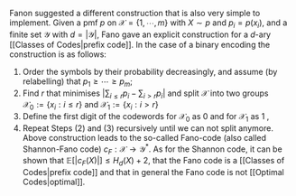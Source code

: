 Fanon suggested a different construction that is also very simple to implement. Given a pmf $p$ on $\mathcal{X}=\{1, \cdots, m\}$ with $X \sim p$ and $p_i=p\left(x_i\right)$, and a finite set $\mathcal{Y}$ with $d=|\mathcal{Y}|$, Fano gave an explicit construction for a $d$-ary [[Classes of Codes|prefix code]]. In the case of a binary encoding the construction is as follows:
1) Order the symbols by their probability decreasingly, and assume (by relabelling) that $p_1 \geq \cdots \geq p_m$;
2) Find $r$ that minimises $\left|\sum_{i \leq r} p_i-\sum_{i>r} p_i\right|$ and split $\mathcal{X}$ into two groups $\mathcal{X}_0:=\left\{x_i: i \leq r\right\}$ and $\mathcal{X}_1:=\left\{x_i: i>r\right\}$
3) Define the first digit of the codewords for $\mathcal{X}_0$ as 0 and for $\mathcal{X}_1$ as 1 ,
4) Repeat Steps (2) and (3) recursively until we can not split anymore.
Above construction leads to the so-called Fano-code (also called Shannon-Fano code) $c_F: \mathcal{X} \longrightarrow \mathcal{Y}^*$. As for the Shannon code, it can be shown that $\mathbb{E}\left[\left|c_F(X)\right|\right] \leq H_d(X)+2$, that the Fano code is a [[Classes of Codes|prefix code]] and that in general the Fano code is not [[Optimal Codes|optimal]].